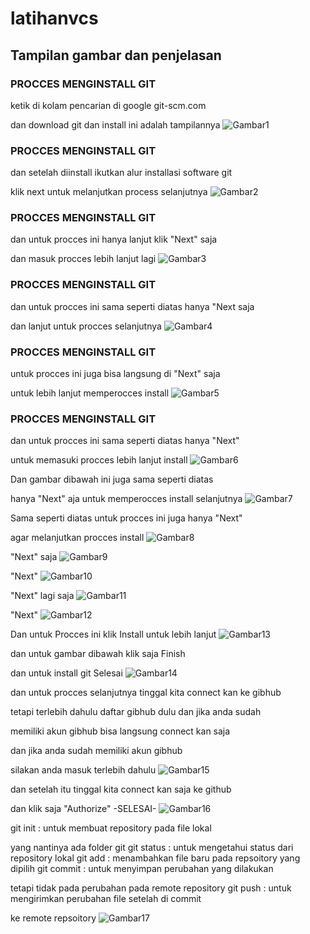 # latihanvcs
## Tampilan gambar dan penjelasan

### PROCCES MENGINSTALL GIT
ketik di kolam pencarian di google git-scm.com <p>
 dan download git dan install ini adalah tampilannya
![Gambar1](screenshoot/ss1.png.png)

### PROCCES MENGINSTALL GIT
dan setelah diinstall ikutkan alur installasi software git <p>
klik next untuk melanjutkan process selanjutnya
![Gambar2](screenshoot/ss2.png.png)

### PROCCES MENGINSTALL GIT
dan untuk procces ini hanya lanjut klik "Next" saja <p>
dan masuk procces lebih lanjut lagi
![Gambar3](screenshoot/ss3.png.png)

### PROCCES MENGINSTALL GIT
dan untuk procces ini sama seperti diatas hanya "Next saja <p>
dan lanjut untuk procces selanjutnya
![Gambar4](screenshoot/ss4.png.png)

### PROCCES MENGINSTALL GIT
untuk procces ini juga bisa langsung di "Next" saja <p>
untuk lebih lanjut memperocces install
![Gambar5](screenshoot/ss5.png.png)

### PROCCES MENGINSTALL GIT
dan untuk procces ini sama seperti diatas hanya "Next" <p>
untuk memasuki procces lebih lanjut install
![Gambar6](screenshoot/ss6.png.png)

Dan gambar dibawah ini juga sama seperti diatas <p>
hanya "Next" aja untuk memperocces install selanjutnya
![Gambar7](screenshoot/ss7.png.png)

Sama seperti diatas untuk procces ini juga hanya "Next" <p>
agar melanjutkan procces install
![Gambar8](screenshoot/ss8.png.png)

"Next" saja
![Gambar9](screenshoot/ss9.png.png)

"Next"
![Gambar10](screenshoot/ss10.png.png)

"Next" lagi saja
![Gambar11](screenshoot/ss11.png.png)

"Next"
![Gambar12](screenshoot/ss12.png.png)

Dan untuk Procces ini klik Install untuk lebih lanjut
![Gambar13](screenshoot/ss13.png.png)

dan untuk gambar dibawah klik saja  Finish <p>
dan untuk install git Selesai
![Gambar14](screenshoot/ss14.png.png)

dan untuk procces selanjutnya tinggal kita connect kan ke gibhub <p>
tetapi terlebih dahulu daftar gibhub dulu dan jika anda sudah <p>
memiliki akun gibhub bisa langsung connect kan saja

dan jika anda sudah memiliki akun gibhub <p>
silakan anda masuk terlebih dahulu
![Gambar15](screenshoot/ss15.png.png)

dan setelah itu tinggal kita connect kan saja ke github <p>
dan klik saja "Authorize" -SELESAI-
![Gambar16](screenshoot/ss16.png.png)

git init : untuk membuat repository pada file lokal <p>
           yang nantinya ada folder git
git status : untuk mengetahui status dari repository lokal
git add : menambahkan file baru pada repsoitory yang dipilih
git commit : untuk menyimpan perubahan yang dilakukan <p>
             tetapi tidak pada perubahan pada remote repository
git push : untuk mengirimkan perubahan file setelah di commit<p>
            ke remote repsoitory
![Gambar17](screenshoot/ss17.png.png)